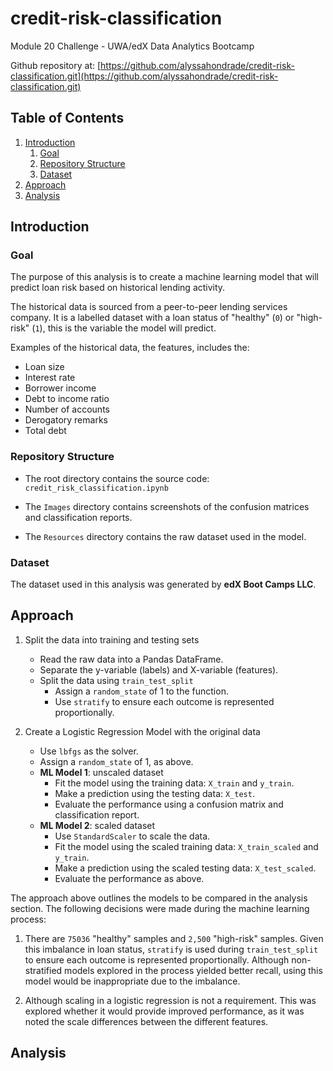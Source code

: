 # credit-risk-classification
Module 20 Challenge - UWA/edX Data Analytics Bootcamp

Github repository at: [https://github.com/alyssahondrade/credit-risk-classification.git](https://github.com/alyssahondrade/credit-risk-classification.git)


## Table of Contents
1. [Introduction]()
    1. [Goal]()
    2. [Repository Structure]()
    3. [Dataset]()
2. [Approach]()
3. [Analysis]()


## Introduction

### Goal
The purpose of this analysis is to create a machine learning model that will predict loan risk based on historical lending activity.

The historical data is sourced from a peer-to-peer lending services company. It is a labelled dataset with a loan status of "healthy" (`0`) or "high-risk" (`1`), this is the variable the model will predict.

Examples of the historical data, the features, includes the:
- Loan size
- Interest rate
- Borrower income
- Debt to income ratio
- Number of accounts
- Derogatory remarks
- Total debt


### Repository Structure
- The root directory contains the source code: `credit_risk_classification.ipynb`

- The `Images` directory contains screenshots of the confusion matrices and classification reports.

- The `Resources` directory contains the raw dataset used in the model.


### Dataset
The dataset used in this analysis was generated by **edX Boot Camps LLC**.


## Approach
1. Split the data into training and testing sets
    - Read the raw data into a Pandas DataFrame.
    - Separate the y-variable (labels) and X-variable (features).
    - Split the data using `train_test_split`
        - Assign a `random_state` of 1 to the function.
        - Use `stratify` to ensure each outcome is represented proportionally.

2. Create a Logistic Regression Model with the original data
    - Use `lbfgs` as the solver.
    - Assign a `random_state` of 1, as above.
    - __ML Model 1__: unscaled dataset
        - Fit the model using the training data: `X_train` and `y_train`.
        - Make a prediction using the testing data: `X_test`.
        - Evaluate the performance using a confusion matrix and classification report.
    - __ML Model 2__: scaled dataset
        - Use `StandardScaler` to scale the data.
        - Fit the model using the scaled training data: `X_train_scaled` and `y_train`.
        - Make a prediction using the scaled testing data: `X_test_scaled`.
        - Evaluate the performance as above.

The approach above outlines the models to be compared in the analysis section. The following decisions were made during the machine learning process:

1. There are `75036` "healthy" samples and `2,500` "high-risk" samples. Given this imbalance in loan status, `stratify` is used during `train_test_split` to ensure each outcome is represented proportionally. Although non-stratified models explored in the process yielded better recall, using this model would be inappropriate due to the imbalance.

2. Although scaling in a logistic regression is not a requirement. This was explored whether it would provide improved performance, as it was noted the scale differences between the different features.

## Analysis
